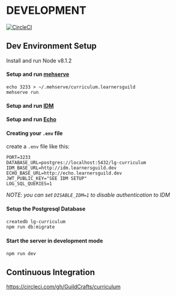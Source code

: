 # DEVELOPMENT

[![CircleCI](https://circleci.com/gh/GuildCrafts/curriculum.svg?style=svg)](https://circleci.com/gh/GuildCrafts/curriculum)

## Dev Environment Setup


Install and run Node v8.1.2


#### Setup and run [mehserve](https://github.com/timecounts/mehserve)
```
echo 3233 > ~/.mehserve/curriculum.learnersguild
mehserve run
```


#### Setup and run [IDM](https://github.com/LearnersGuild/idm/)


#### Setup and run [Echo](https://github.com/LearnersGuild/echo/)


#### Creating your `.env` file

create a `.env` file like this:

```
PORT=3233
DATABASE_URL=postgres://localhost:5432/lg-curriculum
IDM_BASE_URL=http://idm.learnersguild.dev
ECHO_BASE_URL=http://echo.learnersguild.dev
JWT_PUBLIC_KEY="SEE IDM SETUP"
LOG_SQL_QUERIES=1
```

_NOTE: you can set `DISABLE_IDM=1` to disable authentication to IDM_


#### Setup the Postgresql Database

```sh
createdb lg-curriculum
npm run db:migrate
```


#### Start the server in development mode

```sh
npm run dev
```


## Continuous Integration

https://circleci.com/gh/GuildCrafts/curriculum
